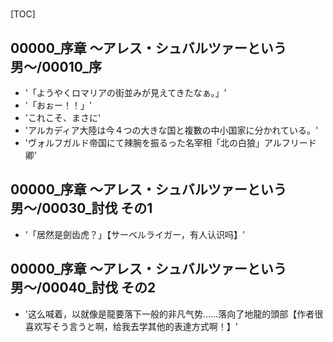 # 

[TOC]

## 00000_序章 〜アレス・シュバルツァーという男〜/00010_序

- '「ようやくロマリアの街並みが見えてきたなぁ。」'
- '「おぉー！！」'
- 'これこそ、まさに'
- 'アルカディア大陸は今４つの大きな国と複數の中小国家に分かれている。'
- 'ヴォルフガルド帝国にて辣腕を振るった名宰相「北の白狼」アルフリード卿'


## 00000_序章 〜アレス・シュバルツァーという男〜/00030_討伐 その1

- '「居然是劍齿虎？」【サーベルライガー，有人认识吗】'


## 00000_序章 〜アレス・シュバルツァーという男〜/00040_討伐 その2

- '这么喊着，以就像是龍要落下一般的非凡气势……落向了地龍的頭部【作者很喜欢写そう言うと啊，给我去学其他的表達方式啊！】'
